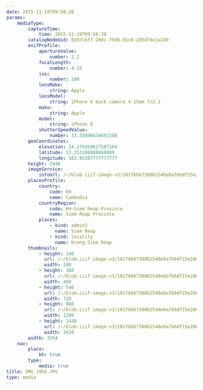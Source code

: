 ```yaml
---
date: 2015-11-19T09:50:38
params:
    mediaType:
        captureTime:
            time: 2015-11-19T09:50:38
        catalogNodeUid: 0197cbff-20dc-7936-91c0-2d5d74e1a249
        exifProfile:
            apertureValue:
                number: 2.2
            focalLength:
                number: 4.15
            iso:
                number: 160
            lensMake:
                string: Apple
            lensModel:
                string: iPhone 6 back camera 4.15mm f/2.2
            make:
                string: Apple
            model:
                string: iPhone 6
            shutterSpeedValue:
                number: 33.35890434691588
        geoCoordinates:
            elevation: 14.279369627507164
            latitude: 13.353288888888889
            longitude: 103.85167777777777
        height: 2448
        imageService:
            infoUrl: /~/blob-iiif-image-v3/18176b6738062540e8a766df15e2861087202bf3c163e0fbe158e22419110395/info.json
        placesProfile:
            country:
                code: KH
                name: Cambodia
            countryRegion:
                code: KH-Siem Reap Province
                name: Siem Reap Province
            places:
                - kind: admin2
                  name: Siem Reap
                - kind: locality
                  name: Krong Siem Reap
        thumbnails:
            - height: 180
              url: /~/blob-iiif-image-v3/18176b6738062540e8a766df15e2861087202bf3c163e0fbe158e22419110395/full/240%2C180/0/default.jpg
              width: 240
            - height: 360
              url: /~/blob-iiif-image-v3/18176b6738062540e8a766df15e2861087202bf3c163e0fbe158e22419110395/full/480%2C360/0/default.jpg
              width: 480
            - height: 540
              url: /~/blob-iiif-image-v3/18176b6738062540e8a766df15e2861087202bf3c163e0fbe158e22419110395/full/720%2C540/0/default.jpg
              width: 720
            - height: 960
              url: /~/blob-iiif-image-v3/18176b6738062540e8a766df15e2861087202bf3c163e0fbe158e22419110395/full/1280%2C960/0/default.jpg
              width: 1280
            - height: 1440
              url: /~/blob-iiif-image-v3/18176b6738062540e8a766df15e2861087202bf3c163e0fbe158e22419110395/full/1920%2C1440/0/default.jpg
              width: 1920
        width: 3264
    nav:
        place:
            kh: true
        type:
            media: true
title: IMG_1958.JPG
type: media
---
```

